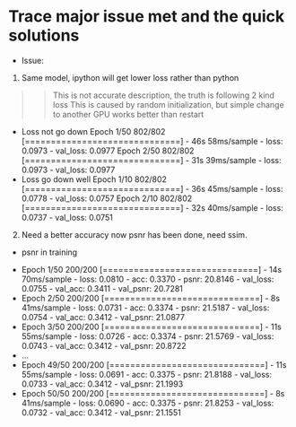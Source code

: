 # Trace major issue met and the quick solutions

* Issue:
1. Same model, ipython will get lower loss rather than python
>> This is not accurate description, the truth is following 2 kind loss
>> This is caused by random initialization, but simple change to another GPU works better than restart
- Loss not go down
Epoch 1/50
802/802 [==============================] - 46s 58ms/sample - loss: 0.0973 - val_loss: 0.0977
Epoch 2/50
802/802 [==============================] - 31s 39ms/sample - loss: 0.0973 - val_loss: 0.0977
- Loss go down well
Epoch 1/10
802/802 [==============================] - 36s 45ms/sample - loss: 0.0778 - val_loss: 0.0757
Epoch 2/10
802/802 [==============================] - 32s 40ms/sample - loss: 0.0737 - val_loss: 0.0751

2. Need a better accuracy now psnr has been done, need ssim.
* psnr in training
- Epoch 1/50
200/200 [==============================] - 14s 70ms/sample - loss: 0.0810 - acc: 0.3370 - psnr: 20.8146 - val_loss: 0.0755 - val_acc: 0.3411 - val_psnr: 20.7281
- Epoch 2/50
200/200 [==============================] - 8s 41ms/sample - loss: 0.0731 - acc: 0.3374 - psnr: 21.5187 - val_loss: 0.0754 - val_acc: 0.3412 - val_psnr: 21.0877
- Epoch 3/50
200/200 [==============================] - 11s 55ms/sample - loss: 0.0726 - acc: 0.3374 - psnr: 21.5769 - val_loss: 0.0743 - val_acc: 0.3412 - val_psnr: 20.8722
- ...
- Epoch 49/50
200/200 [==============================] - 11s 55ms/sample - loss: 0.0691 - acc: 0.3375 - psnr: 21.8188 - val_loss: 0.0733 - val_acc: 0.3412 - val_psnr: 21.1993
- Epoch 50/50
200/200 [==============================] - 8s 41ms/sample - loss: 0.0690 - acc: 0.3375 - psnr: 21.8253 - val_loss: 0.0732 - val_acc: 0.3412 - val_psnr: 21.1551


